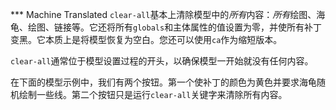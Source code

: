 ﻿*** Machine Translated
`clear-all`基本上清除模型中的*所有*内容：*所有*绘图、海龟、绘图、链接等。它还将所有`globals`和主体属性的值设置为零，并使所有补丁变黑。它本质上是将模型恢复为空白。您还可以使用`ca`作为缩短版本。

`clear-all`通常位于模型设置过程的开头，以确保模型一开始就没有任何内容。

在下面的模型示例中，我们有两个按钮。第一个使补丁的颜色为黄色并要求海龟随机绘制一些线。第二个按钮只是运行`clear-all`关键字来清除所有内容。